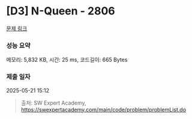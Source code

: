 # [D3] N-Queen - 2806 

[문제 링크](https://swexpertacademy.com/main/code/problem/problemDetail.do?contestProbId=AV7GKs06AU0DFAXB) 

### 성능 요약

메모리: 5,832 KB, 시간: 25 ms, 코드길이: 665 Bytes

### 제출 일자

2025-05-21 15:12



> 출처: SW Expert Academy, https://swexpertacademy.com/main/code/problem/problemList.do